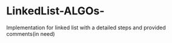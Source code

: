 # LinkedList-ALGOs-
 Implementation for linked list with a detailed steps and provided comments(in need)
